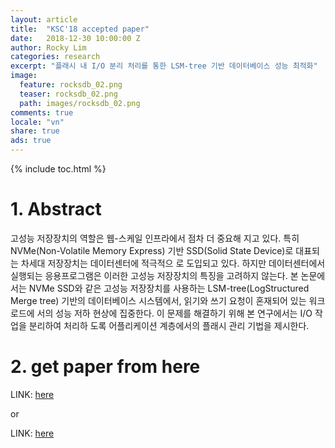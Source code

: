 ```yaml
---
layout: article
title:  "KSC'18 accepted paper"
date:   2018-12-30 10:00:00 Z
author: Rocky Lim
categories: research
excerpt: "플래시 내 I/O 분리 처리를 통한 LSM-tree 기반 데이터베이스 성능 최적화"
image:
  feature: rocksdb_02.png
  teaser: rocksdb_02.png
  path: images/rocksdb_02.png
comments: true
locale: "vn"
share: true
ads: true
---
```


{% include toc.html %}

# 1. Abstract
고성능 저장장치의 역할은 웹-스케일 인프라에서 점차 더 중요해 지고 있다. 특히 NVMe(Non-Volatile Memory Express) 기반 SSD(Solid State Device)로 대표되는 차세대 저장장치는 데이터센터에 적극적으 로 도입되고 있다. 하지만 데이터센터에서 실행되는 응용프로그램은 이러한 고성능 저장장치의 특징을 고려하지 않는다. 본 논문에서는 NVMe SSD와 같은 고성능 저장장치를 사용하는 LSM-tree(LogStructured Merge tree) 기반의 데이터베이스 시스템에서, 읽기와 쓰기 요청이 혼재되어 있는 워크로드에 서의 성능 저하 현상에 집중한다. 이 문제를 해결하기 위해 본 연구에서는 I/O 작업을 분리하여 처리하 도록 어플리케이션 계층에서의 플래시 관리 기법을 제시한다.

# 2. get paper from here

LINK: [here](https://github.com/generousRocky/generousRocky.github.io/blob/master/publication/Open%20Channel%20SSD%20%ED%94%8C%EB%9E%AB%ED%8F%BC%EC%97%90%EC%84%9C%20%EC%93%B0%EA%B8%B0%20%EB%B2%84%ED%8D%BC%20%EB%B0%8F%20%EC%8A%A4%EB%A0%88%EB%93%9C%20%EA%B5%AC%EC%84%B1%EC%97%90%20%EB%94%B0%EB%A5%B8%20%EC%84%B1%EB%8A%A5%20%EB%B6%84%EC%84%9D.pdf)

or

LINK: [here](https://github.com/generousRocky/generousRocky.github.io/blob/master/publication/rocky_kcs18.pdf)
